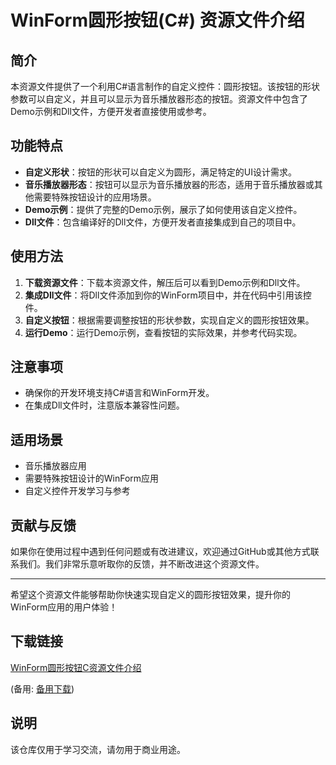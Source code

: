 # WinForm圆形按钮(C#) 资源文件介绍

## 简介
本资源文件提供了一个利用C#语言制作的自定义控件：圆形按钮。该按钮的形状参数可以自定义，并且可以显示为音乐播放器形态的按钮。资源文件中包含了Demo示例和Dll文件，方便开发者直接使用或参考。

## 功能特点
- **自定义形状**：按钮的形状可以自定义为圆形，满足特定的UI设计需求。
- **音乐播放器形态**：按钮可以显示为音乐播放器的形态，适用于音乐播放器或其他需要特殊按钮设计的应用场景。
- **Demo示例**：提供了完整的Demo示例，展示了如何使用该自定义控件。
- **Dll文件**：包含编译好的Dll文件，方便开发者直接集成到自己的项目中。

## 使用方法
1. **下载资源文件**：下载本资源文件，解压后可以看到Demo示例和Dll文件。
2. **集成Dll文件**：将Dll文件添加到你的WinForm项目中，并在代码中引用该控件。
3. **自定义按钮**：根据需要调整按钮的形状参数，实现自定义的圆形按钮效果。
4. **运行Demo**：运行Demo示例，查看按钮的实际效果，并参考代码实现。

## 注意事项
- 确保你的开发环境支持C#语言和WinForm开发。
- 在集成Dll文件时，注意版本兼容性问题。

## 适用场景
- 音乐播放器应用
- 需要特殊按钮设计的WinForm应用
- 自定义控件开发学习与参考

## 贡献与反馈
如果你在使用过程中遇到任何问题或有改进建议，欢迎通过GitHub或其他方式联系我们。我们非常乐意听取你的反馈，并不断改进这个资源文件。

---

希望这个资源文件能够帮助你快速实现自定义的圆形按钮效果，提升你的WinForm应用的用户体验！

## 下载链接
[WinForm圆形按钮C资源文件介绍](https://pan.quark.cn/s/f4ba3edc26f9) 

(备用: [备用下载](https://pan.baidu.com/s/1OYINb-ktTDOMehIicvBjlA?pwd=1234))

## 说明

该仓库仅用于学习交流，请勿用于商业用途。
